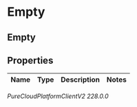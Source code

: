 # Empty

## Empty

## Properties

|Name | Type | Description | Notes|
|------------ | ------------- | ------------- | -------------|



_PureCloudPlatformClientV2 228.0.0_

